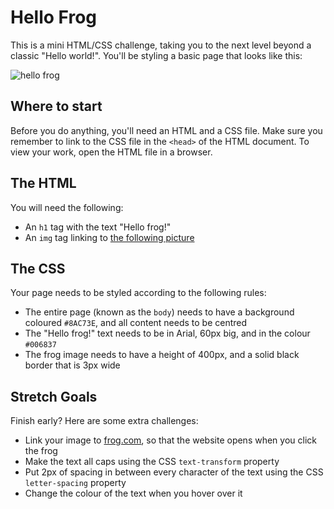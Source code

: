 # Hello Frog

This is a mini HTML/CSS challenge, taking you to the next level beyond a classic "Hello world!". You'll be styling a basic page that looks like this:

![hello frog](https://cloud.githubusercontent.com/assets/10683087/17455350/f0fe6330-5bf7-11e6-9ac0-0cbaaff13e5d.png)

## Where to start

Before you do anything, you'll need an HTML and a CSS file. Make sure you remember to link to the CSS file in the `<head>` of the HTML document. To view your work, open the HTML file in a browser.

## The HTML

You will need the following:

* An `h1` tag with the text "Hello frog!"
* An `img` tag linking to [the following picture](http://images.clipartpanda.com/cartoon-20clip-20art-frog-cartoon-clipart.jpg)

## The CSS

Your page needs to be styled according to the following rules:

* The entire page (known as the `body`) needs to have a background coloured `#8AC73E`, and all content needs to be centred
* The "Hello frog!" text needs to be in Arial, 60px big, and in the colour `#006837`
* The frog image needs to have a height of 400px, and a solid black border that is 3px wide

## Stretch Goals

Finish early? Here are some extra challenges:

* Link your image to [frog.com](http://frog.com), so that the website opens when you click the frog
* Make the text all caps using the CSS `text-transform` property
* Put 2px of spacing in between every character of the text using the CSS `letter-spacing` property
* Change the colour of the text when you hover over it
